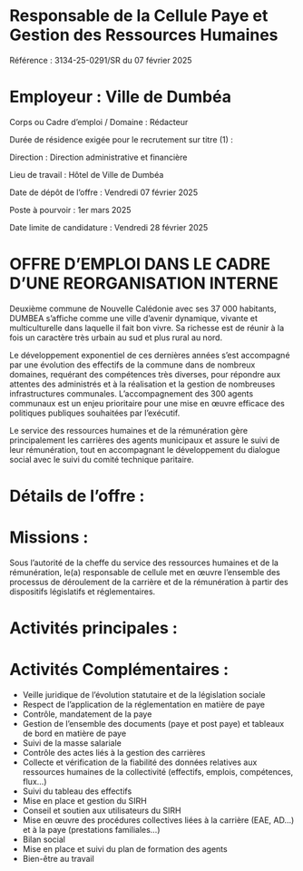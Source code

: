 # Responsable de la Cellule Paye et Gestion des Ressources Humaines

Référence : 3134-25-0291/SR du 07 février 2025

# Employeur : Ville de Dumbéa

Corps ou Cadre d’emploi / Domaine : Rédacteur

Durée de résidence exigée pour le recrutement sur titre (1) :

Direction : Direction administrative et financière

Lieu de travail : Hôtel de Ville de Dumbéa

Date de dépôt de l’offre : Vendredi 07 février 2025

Poste à pourvoir : 1er mars 2025

Date limite de candidature : Vendredi 28 février 2025

# OFFRE D’EMPLOI DANS LE CADRE D’UNE REORGANISATION INTERNE

Deuxième commune de Nouvelle Calédonie avec ses 37 000 habitants, DUMBEA s’affiche comme une ville d’avenir dynamique, vivante et multiculturelle dans laquelle il fait bon vivre. Sa richesse est de réunir à la fois un caractère très urbain au sud et plus rural au nord.

Le développement exponentiel de ces dernières années s’est accompagné par une évolution des effectifs de la commune dans de nombreux domaines, requérant des compétences très diverses, pour répondre aux attentes des administrés et à la réalisation et la gestion de nombreuses infrastructures communales. L’accompagnement des 300 agents communaux est un enjeu prioritaire pour une mise en œuvre efficace des politiques publiques souhaitées par l’exécutif.

Le service des ressources humaines et de la rémunération gère principalement les carrières des agents municipaux et assure le suivi de leur rémunération, tout en accompagnant le développement du dialogue social avec le suivi du comité technique paritaire.

# Détails de l’offre :

# Missions :

Sous l’autorité de la cheffe du service des ressources humaines et de la rémunération, le(a) responsable de cellule met en œuvre l’ensemble des processus de déroulement de la carrière et de la rémunération à partir des dispositifs législatifs et réglementaires.

# Activités principales :

# Activités Complémentaires :

- Veille juridique de l’évolution statutaire et de la législation sociale
- Respect de l’application de la réglementation en matière de paye
- Contrôle, mandatement de la paye
- Gestion de l’ensemble des documents (paye et post paye) et tableaux de bord en matière de paye
- Suivi de la masse salariale
- Contrôle des actes liés à la gestion des carrières
- Collecte et vérification de la fiabilité des données relatives aux ressources humaines de la collectivité (effectifs, emplois, compétences, flux…)
- Suivi du tableau des effectifs
- Mise en place et gestion du SIRH
- Conseil et soutien aux utilisateurs du SIRH
- Mise en œuvre des procédures collectives liées à la carrière (EAE, AD…) et à la paye (prestations familiales…)
- Bilan social
- Mise en place et suivi du plan de formation des agents
- Bien-être au travail